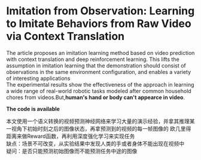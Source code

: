 Imitation from Observation: Learning to Imitate Behaviors from Raw Video via Context Translation
===
  
  The article proposes an imitation learning method based on video prediction with context translation
and deep reinforcement learning. This lifts the assumption in imitation learning that the demonstration should consist
of observations in the same environment configuration, and enables a variety of interesting applications  
  The experimental results show the effectiveness of the approach in learning a wide range of real-world robotic
tasks modeled after common household chores from videos.But,**human's hand or body can't appearce in video**. 

**The code is available**  

本文使用一个语义转换的视频预测神经网络来学习大量的演示经验，并拿其推理某一视角下初始时刻之后的图像状态，再拿预测到的视频的每一帧图像的
欧几里得距离来做Reward函数，再利用深度强化学习来实现任务  
缺点：场景不可改变，从实验结果中发现人类的手或者身体不能出现在视频中  
疑问：是否只能预测初始图像而不能预测任务中途的图像
